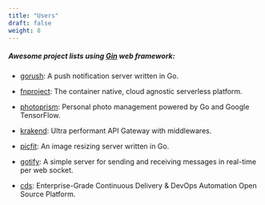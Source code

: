 ```yaml
---
title: "Users"
draft: false
weight: 8
---
```


##### Awesome project lists using [Gin](https://github.com/gin-gonic/gin) web framework:

* [gorush](https://github.com/appleboy/gorush): A push notification server written in Go.

* [fnproject](https://github.com/fnproject/fn): The container native, cloud agnostic serverless platform.

* [photoprism](https://github.com/photoprism/photoprism): Personal photo management powered by Go and Google TensorFlow.

* [krakend](https://github.com/devopsfaith/krakend): Ultra performant API Gateway with middlewares.

* [picfit](https://github.com/thoas/picfit): An image resizing server written in Go.

* [gotify](https://github.com/gotify/server): A simple server for sending and receiving messages in real-time per web socket.

* [cds](https://github.com/ovh/cds): Enterprise-Grade Continuous Delivery & DevOps Automation Open Source Platform.
